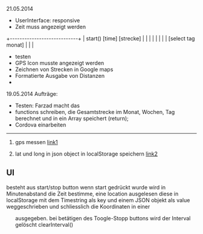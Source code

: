 21.05.2014
- UserInterface: responsive
- Zeit muss angezeigt werden

+----------------------------+
|  start()  [time] [strecke] |
|                            |
|                            |
|                            |
|  [select tag monat]        |
|                            |

- testen 
- GPS Icon musste angezeigt werden
- Zeichnen von Strecken in Google maps
- Formatierte Ausgabe von Distanzen
- 


19.05.2014 Aufträge: 
 - Testen: Farzad macht das
 - functions schreiben, die Gesamtstrecke im Monat, Wochen, Tag berechnet und in ein Array speichert (return);
 - Cordova einarbeiten

------------------------------
1. gps messen
[link1](http://www.html5rocks.com/en/tutorials/geolocation/trip_meter/)

2. lat und long in json object in localStorage speichern
[link2](http://www.html5rocks.com/en/tutorials/webdatabase/todo/)

## UI

besteht aus start/stop button
wenn start gedrückt wurde wird in Minutenabstand die Zeit bestimme, eine location ausgelesen diese in
localStorage mit dem Timestring als key und einem JSON objekt als value weggeschrieben und schliesslich
die Koordinaten in einer <ul> ausgegeben.
bei betätigen des Toogle-Stopp buttons wird der Interval gelöscht clearInterval()
